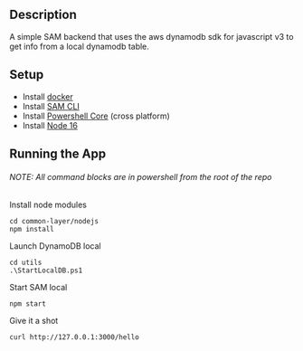 ## Description
A simple SAM backend that uses the aws dynamodb sdk for javascript v3 to get info from a local dynamodb table.

## Setup
- Install [docker](https://docs.docker.com/desktop/)
- Install [SAM CLI](https://docs.aws.amazon.com/serverless-application-model/latest/developerguide/serverless-getting-started.html)
- Install [Powershell Core](https://learn.microsoft.com/en-us/powershell/scripting/install/installing-powershell?view=powershell-7.3) (cross platform)
- Install [Node 16](https://nodejs.org/en/download/)

## Running the App
###### NOTE: All command blocks are in powershell from the root of the repo

Install node modules
```pwsh
cd common-layer/nodejs
npm install
```

Launch DynamoDB local
```pwsh
cd utils
.\StartLocalDB.ps1
```

Start SAM local
```
npm start
```

Give it a shot
```pwsh
curl http://127.0.0.1:3000/hello
```